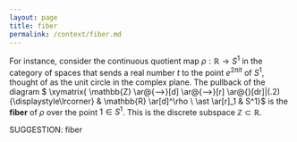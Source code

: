 ```yaml
---
layout: page
title: fiber
permalink: /context/fiber.md
---
```

 For instance, consider the continuous quotient map $\rho : \mathbb{R} \to S^1$ in the category of spaces that sends a real number $t$ to the point $e^{2 \pi i t}$ of $S^1$, thought of as the unit circle in the complex plane. The pullback of the diagram
$ \xymatrix{ \mathbb{Z} \ar@{-->}[d] \ar@{-->}[r] \ar@{}[dr]|(.2){\displaystyle\lrcorner}  & \mathbb{R} \ar[d]^\rho \\ \ast \ar[r]_1 & S^1}$ is the **fiber** of $\rho$ over the point $1 \in S^1$. This is the discrete subspace $\mathbb{Z} \subset \mathbb{R}$.


SUGGESTION: fiber